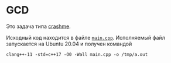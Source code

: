 # GCD

Это задача типа [crashme](https://gitlab.com/danlark/cpp-advanced-hse/-/blob/main/docs/crashme.md).

Исходный код находится в файле [`main.cpp`](main.cpp). 
Исполняемый файл запускается на Ubuntu 20.04 и получен командой
```shell
clang++-11 -std=c++17 -O0 -Wall main.cpp -o /tmp/a.out
```
